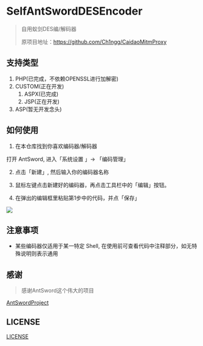 # SelfAntSwordDESEncoder
> 自用蚁剑DES编/解码器
>
> 原项目地址：https://github.com/Ch1ngg/CaidaoMitmProxy

## 支持类型
1. PHP(已完成，不依赖OPENSSL进行加解密)
2. CUSTOM(正在开发)
   1. ASPX(已完成)
   2. JSP(正在开发)
3. ASP(暂无开发念头)

## 如何使用

1. 在本仓库找到你喜欢编码器/解码器

打开 AntSword, 进入「系统设置 」-> 「编码管理」

2. 点击「新建」, 然后输入你的编码器名称

3. 鼠标左键点击新建好的编码器，再点击工具栏中的「编辑」按钮。

4. 在弹出的编辑框里粘贴第1步中的代码，并点「保存」

![](http://as.xuanbo.cc/doc/settings/encoder_edit_1.png)

## 注意事项

* 某些编码器仅适用于某一特定 Shell, 在使用前可查看代码中注释部分，如无特殊说明则表示通用

## 感谢
> 感谢AntSword这个伟大的项目


[AntSwordProject](https://github.com/AntSwordProject)
## LICENSE

[LICENSE](./LICENSE)
